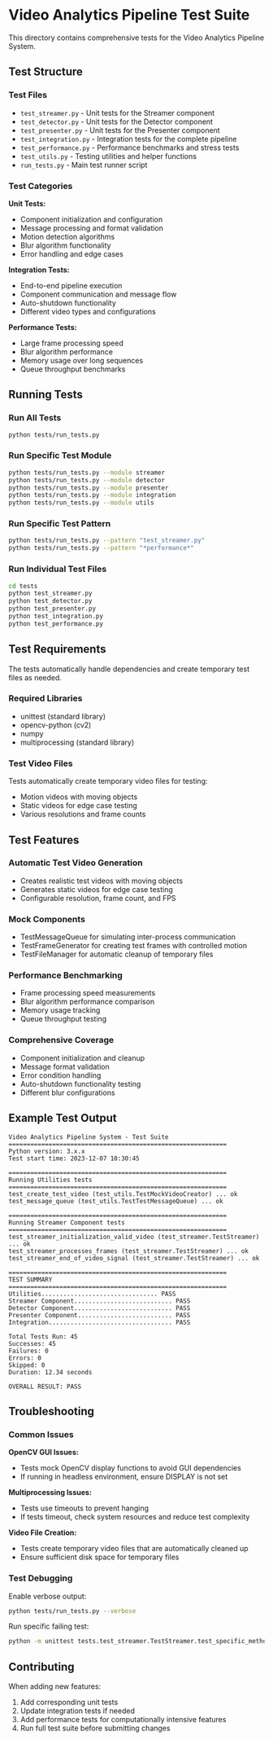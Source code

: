 # Video Analytics Pipeline Test Suite

This directory contains comprehensive tests for the Video Analytics Pipeline System.

## Test Structure

### Test Files

- `test_streamer.py` - Unit tests for the Streamer component
- `test_detector.py` - Unit tests for the Detector component  
- `test_presenter.py` - Unit tests for the Presenter component
- `test_integration.py` - Integration tests for the complete pipeline
- `test_performance.py` - Performance benchmarks and stress tests
- `test_utils.py` - Testing utilities and helper functions
- `run_tests.py` - Main test runner script

### Test Categories

**Unit Tests:**
- Component initialization and configuration
- Message processing and format validation
- Motion detection algorithms
- Blur algorithm functionality
- Error handling and edge cases

**Integration Tests:**
- End-to-end pipeline execution
- Component communication and message flow
- Auto-shutdown functionality
- Different video types and configurations

**Performance Tests:**
- Large frame processing speed
- Blur algorithm performance
- Memory usage over long sequences
- Queue throughput benchmarks

## Running Tests

### Run All Tests
```bash
python tests/run_tests.py
```

### Run Specific Test Module
```bash
python tests/run_tests.py --module streamer
python tests/run_tests.py --module detector
python tests/run_tests.py --module presenter
python tests/run_tests.py --module integration
python tests/run_tests.py --module utils
```

### Run Specific Test Pattern
```bash
python tests/run_tests.py --pattern "test_streamer.py"
python tests/run_tests.py --pattern "*performance*"
```

### Run Individual Test Files
```bash
cd tests
python test_streamer.py
python test_detector.py
python test_presenter.py
python test_integration.py
python test_performance.py
```

## Test Requirements

The tests automatically handle dependencies and create temporary test files as needed.

### Required Libraries
- unittest (standard library)
- opencv-python (cv2)
- numpy
- multiprocessing (standard library)

### Test Video Files
Tests automatically create temporary video files for testing:
- Motion videos with moving objects
- Static videos for edge case testing
- Various resolutions and frame counts

## Test Features

### Automatic Test Video Generation
- Creates realistic test videos with moving objects
- Generates static videos for edge case testing
- Configurable resolution, frame count, and FPS

### Mock Components
- TestMessageQueue for simulating inter-process communication
- TestFrameGenerator for creating test frames with controlled motion
- TestFileManager for automatic cleanup of temporary files

### Performance Benchmarking
- Frame processing speed measurements
- Blur algorithm performance comparison
- Memory usage tracking
- Queue throughput testing

### Comprehensive Coverage
- Component initialization and cleanup
- Message format validation
- Error condition handling
- Auto-shutdown functionality testing
- Different blur configurations

## Example Test Output

```
Video Analytics Pipeline System - Test Suite
============================================================
Python version: 3.x.x
Test start time: 2023-12-07 10:30:45

============================================================
Running Utilities tests
============================================================
test_create_test_video (test_utils.TestMockVideoCreator) ... ok
test_message_queue (test_utils.TestTestMessageQueue) ... ok

============================================================
Running Streamer Component tests
============================================================
test_streamer_initialization_valid_video (test_streamer.TestStreamer) ... ok
test_streamer_processes_frames (test_streamer.TestStreamer) ... ok
test_streamer_end_of_video_signal (test_streamer.TestStreamer) ... ok

============================================================
TEST SUMMARY
============================================================
Utilities................................ PASS
Streamer Component........................... PASS
Detector Component........................... PASS
Presenter Component.......................... PASS
Integration.................................. PASS

Total Tests Run: 45
Successes: 45
Failures: 0
Errors: 0
Skipped: 0
Duration: 12.34 seconds

OVERALL RESULT: PASS
```

## Troubleshooting

### Common Issues

**OpenCV GUI Issues:**
- Tests mock OpenCV display functions to avoid GUI dependencies
- If running in headless environment, ensure DISPLAY is not set

**Multiprocessing Issues:**
- Tests use timeouts to prevent hanging
- If tests timeout, check system resources and reduce test complexity

**Video File Creation:**
- Tests create temporary video files that are automatically cleaned up
- Ensure sufficient disk space for temporary files

### Test Debugging

Enable verbose output:
```bash
python tests/run_tests.py --verbose
```

Run specific failing test:
```bash
python -m unittest tests.test_streamer.TestStreamer.test_specific_method
```

## Contributing

When adding new features:
1. Add corresponding unit tests
2. Update integration tests if needed
3. Add performance tests for computationally intensive features
4. Run full test suite before submitting changes

